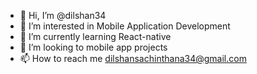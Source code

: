 - 👋 Hi, I’m @dilshan34
- 👀 I’m interested in  Mobile Application Development
- 🌱 I’m currently learning React-native 
- 💞️ I’m looking to mobile app projects
- 📫 How to reach me dilshansachinthana34@gmail.com

<!---
dilshan34/dilshan34 is a ✨ special ✨ repository because its `README.md` (this file) appears on your GitHub profile.
You can click the Preview link to take a look at your changes.
--->
